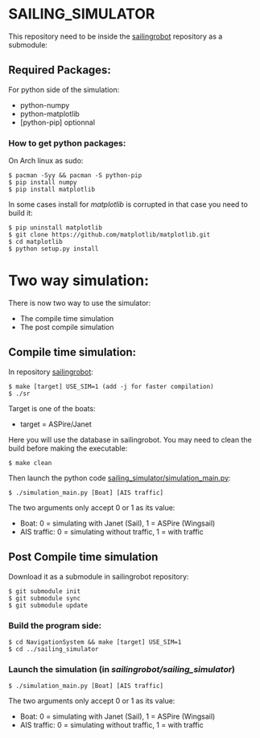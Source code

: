 SAILING_SIMULATOR
=================

This repository need to be inside the [sailingrobot](https://github.com/AlandSailingRobots/sailingrobot) repository as a submodule:

## Required Packages:

For python side of the simulation:

* python-numpy
* python-matplotlib
* [python-pip] optionnal

### How to get python packages:

On Arch linux as sudo:

    $ pacman -Syy && pacman -S python-pip
    $ pip install numpy
    $ pip install matplotlib

In some cases install for *matplotlib* is corrupted in that case you need to build it:

    $ pip uninstall matplotlib
    $ git clone https://github.com/matplotlib/matplotlib.git
    $ cd matplotlib
    $ python setup.py install

# Two way simulation:
There is now two way to use the simulator:

 * The compile time simulation
 * The post compile simulation

## Compile time simulation:

In repository [sailingrobot](https://github.com/AlandSailingRobots/sailingrobot):

    $ make [target] USE_SIM=1 (add -j for faster compilation)
    $ ./sr

Target is one of the boats:

  * target = ASPire/Janet

Here you will use the database in sailingrobot.
You may need to clean the build before making the executable:

    $ make clean

Then launch the python code [sailing_simulator/simulation_main.py](sailing_simulator/simulation_main.py):

    $ ./simulation_main.py [Boat] [AIS traffic]

The two arguments only accept 0 or 1 as its value:

  * Boat: 0 = simulating with Janet (Sail), 1 = ASPire (Wingsail)
  * AIS traffic: 0 = simulating without traffic, 1 = with traffic

## Post Compile time simulation

Download it as a submodule in sailingrobot repository:

    $ git submodule init
    $ git submodule sync
    $ git submodule update

### Build the program side:

    $ cd NavigationSystem && make [target] USE_SIM=1
    $ cd ../sailing_simulator


### Launch the simulation (in *sailingrobot/sailing_simulator*)

    $ ./simulation_main.py [Boat] [AIS traffic]

The two arguments only accept 0 or 1 as its value:

  * Boat: 0 = simulating with Janet (Sail), 1 = ASPire (Wingsail)
  * AIS traffic: 0 = simulating without traffic, 1 = with traffic
